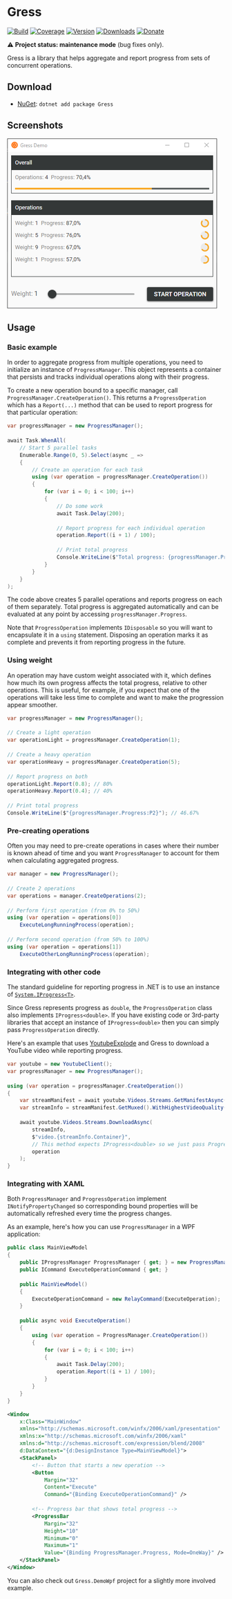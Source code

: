 # Gress

[![Build](https://github.com/Tyrrrz/Gress/workflows/CI/badge.svg?branch=master)](https://github.com/Tyrrrz/Gress/actions)
[![Coverage](https://codecov.io/gh/Tyrrrz/Gress/branch/master/graph/badge.svg)](https://codecov.io/gh/Tyrrrz/Gress)
[![Version](https://img.shields.io/nuget/v/Gress.svg)](https://nuget.org/packages/Gress)
[![Downloads](https://img.shields.io/nuget/dt/Gress.svg)](https://nuget.org/packages/Gress)
[![Donate](https://img.shields.io/badge/donate-$$$-purple.svg)](https://tyrrrz.me/donate)

⚠️ **Project status: maintenance mode** (bug fixes only).

Gress is a library that helps aggregate and report progress from sets of concurrent operations.

## Download

- [NuGet](https://nuget.org/packages/Gress): `dotnet add package Gress`

## Screenshots

![demo](.screenshots/demo.png)

## Usage

### Basic example

In order to aggregate progress from multiple operations, you need to initialize an instance of `ProgressManager`.
This object represents a container that persists and tracks individual operations along with their progress.

To create a new operation bound to a specific manager, call `ProgressManager.CreateOperation()`.
This returns a `ProgressOperation` which has a `Report(...)` method that can be used to report progress for that particular operation:

```c#
var progressManager = new ProgressManager();

await Task.WhenAll(
    // Start 5 parallel tasks
    Enumerable.Range(0, 5).Select(async _ =>
    {
        // Create an operation for each task
        using (var operation = progressManager.CreateOperation())
        {
            for (var i = 0; i < 100; i++)
            {
                // Do some work
                await Task.Delay(200);
                
                // Report progress for each individual operation
                operation.Report((i + 1) / 100);
                
                // Print total progress
                Console.WriteLine($"Total progress: {progressManager.Progress:P2}");
            }
        }
    }
);
```

The code above creates 5 parallel operations and reports progress on each of them separately.
Total progress is aggregated automatically and can be evaluated at any point by accessing `progressManager.Progress`.

Note that `ProgressOperation` implements `IDisposable` so you will want to encapsulate it in a `using` statement.
Disposing an operation marks it as complete and prevents it from reporting progress in the future.

### Using weight

An operation may have custom weight associated with it, which defines how much its own progress affects the total progress, relative to other operations.
This is useful, for example, if you expect that one of the operations will take less time to complete and want to make the progression appear smoother.

```c#
var progressManager = new ProgressManager();

// Create a light operation
var operationLight = progressManager.CreateOperation(1);

// Create a heavy operation
var operationHeavy = progressManager.CreateOperation(5);

// Report progress on both
operationLight.Report(0.8); // 80%
operationHeavy.Report(0.4); // 40%

// Print total progress
Console.WriteLine($"{progressManager.Progress:P2}"); // 46.67%
```

### Pre-creating operations

Often you may need to pre-create operations in cases where their number is known ahead of time and you want `ProgressManager` to account for them when calculating aggregated progress.

```c#
var manager = new ProgressManager();

// Create 2 operations
var operations = manager.CreateOperations(2);

// Perform first operation (from 0% to 50%)
using (var operation = operations[0])
    ExecuteLongRunningProcess(operation);

// Perform second operation (from 50% to 100%)
using (var operation = operations[1])
    ExecuteOtherLongRunningProcess(operation);
```

### Integrating with other code

The standard guideline for reporting progress in .NET is to use an instance of [`System.IProgress<T>`](https://docs.microsoft.com/en-us/dotnet/api/system.iprogress-1).

Since Gress represents progress as `double`, the `ProgressOperation` class also implements `IProgress<double>`.
If you have existing code or 3rd-party libraries that accept an instance of `IProgress<double>` then you can simply pass `ProgressOperation` directly.

Here's an example that uses [YoutubeExplode](https://github.com/Tyrrrz/YoutubeExplode) and Gress to download a YouTube video while reporting progress.

```c#
var youtube = new YoutubeClient();
var progressManager = new ProgressManager();

using (var operation = progressManager.CreateOperation())
{
    var streamManifest = await youtube.Videos.Streams.GetManifestAsync("u_yIGGhubZs");
    var streamInfo = streamManifest.GetMuxed().WithHighestVideoQuality();

    await youtube.Videos.Streams.DownloadAsync(
        streamInfo,
        $"video.{streamInfo.Container}",
        // This method expects IProgress<double> so we just pass ProgressOperation directly
        operation
    );
}
```

### Integrating with XAML

Both `ProgressManager` and `ProgressOperation` implement `INotifyPropertyChanged` so corresponding bound properties will be automatically refreshed every time the progress changes.

As an example, here's how you can use `ProgressManager` in a WPF application:

```c#
public class MainViewModel
{
    public IProgressManager ProgressManager { get; } = new ProgressManager();
    public ICommand ExecuteOperationCommand { get; }

    public MainViewModel()
    {
        ExecuteOperationCommand = new RelayCommand(ExecuteOperation);
    }

    public async void ExecuteOperation()
    {
        using (var operation = ProgressManager.CreateOperation())
        {
            for (var i = 0; i < 100; i++)
            {
                await Task.Delay(200);
                operation.Report((i + 1) / 100);
            }
        }
    }
}
```

```xml
<Window
    x:Class="MainWindow"
    xmlns="http://schemas.microsoft.com/winfx/2006/xaml/presentation"
    xmlns:x="http://schemas.microsoft.com/winfx/2006/xaml"
    xmlns:d="http://schemas.microsoft.com/expression/blend/2008"
    d:DataContext="{d:DesignInstance Type=MainViewModel}">
    <StackPanel>
        <!-- Button that starts a new operation -->
        <Button
            Margin="32" 
            Content="Execute"
            Command="{Binding ExecuteOperationCommand}" />

        <!-- Progress bar that shows total progress -->
        <ProgressBar
            Margin="32"
            Height="10"
            Minimum="0"
            Maximum="1"
            Value="{Binding ProgressManager.Progress, Mode=OneWay}" />
    </StackPanel>
</Window>
```

You can also check out `Gress.DemoWpf` project for a slightly more involved example.
